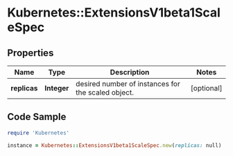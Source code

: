 # Kubernetes::ExtensionsV1beta1ScaleSpec

## Properties

Name | Type | Description | Notes
------------ | ------------- | ------------- | -------------
**replicas** | **Integer** | desired number of instances for the scaled object. | [optional] 

## Code Sample

```ruby
require 'Kubernetes'

instance = Kubernetes::ExtensionsV1beta1ScaleSpec.new(replicas: null)
```


